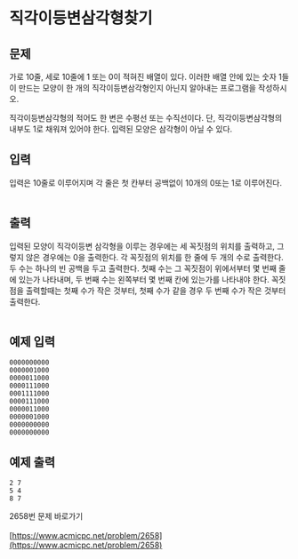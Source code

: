 <h1> 직각이등변삼각형찾기 </h1>
<h2> 문제 </h2>
가로 10줄, 세로 10줄에 1 또는 0이 적혀진 배열이 있다. 이러한 배열 안에 있는 숫자 1들이 만드는 모양이 한 개의 직각이등변삼각형인지 아닌지 알아내는 프로그램을 작성하시오.

직각이등변삼각형의 적어도 한 변은 수평선 또는 수직선이다. 단, 직각이등변삼각형의 내부도 1로 채워져 있어야 한다. 입력된 모양은 삼각형이 아닐 수 있다.

<h2>입력</h2>
입력은 10줄로 이루어지며 각 줄은 첫 칸부터 공백없이 10개의 0또는 1로 이루어진다.</br></br>

<h2>출력</h2>
입력된 모양이 직각이등변 삼각형을 이루는 경우에는 세 꼭짓점의 위치를 출력하고, 그렇지 않은 경우에는 0을 출력한다. 각 꼭짓점의 위치를 한 줄에 두 개의 수로 출력한다. 두 수는 하나의 빈 공백을 두고 출력한다. 첫째 수는 그 꼭짓점이 위에서부터 몇 번째 줄에 있는가 나타내며, 두 번째 수는 왼쪽부터 몇 번째 칸에 있는가를 나타내야 한다. 꼭짓점을 출력할때는 첫째 수가 작은 것부터, 첫째 수가 같을 경우 두 번째 수가 작은 것부터 출력한다.</br></br>

<h2>예제 입력</h2>

```
0000000000
0000001000
0000011000
0000111000
0001111000
0000111000
0000011000
0000001000
0000000000
0000000000
```

<h2>예제 출력</h2>

```
2 7
5 4
8 7
```

2658번 문제 바로가기</br> </br>
[https://www.acmicpc.net/problem/2658](https://www.acmicpc.net/problem/2658)